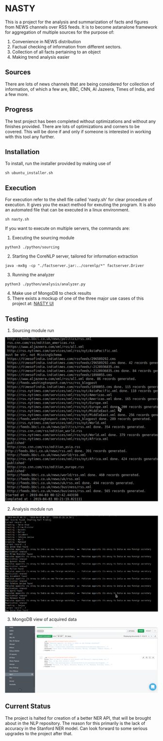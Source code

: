 # NASTY

This is a project for the analysis and summarization of facts and figures from NEWS channels over RSS feeds. 
It is to become astanalone framework for aggregation of multiple sources for the purpose of:

1. Convenience in NEWS distribution
2. Factual checking of information from different sectors.
3. Collection of all facts pertaining to an object
4. Making trend analysis easier

## Sources

There are lots of news channels that are being considered for collection of information, of which a few are, BBC, CNN, Al Jazeera, Times of India, and a few more.

## Progress

The test project has been completed without optimizations and without any finishes provided. There are lots of optimizations and corners to be covered. This will be done if and only if someone is interested in working with this tool any further.

## Installation

To install, run the installer provided by making use of 
```shell
sh ubuntu_installer.sh
```

## Execution

For execution refer to the shell file called 'nasty.sh' for clear procedure of execution. It gives you the exact method for exeuting the program. It is also an automated file that can be executed in a linux environment.

```shell
sh nasty.sh
```

If you want to execute on multiple servers, the commands are:
1. Executing the sourcing module
```shell
python3 ./python/sourcing
```
2. Starting the CoreNLP server, tailored for information extraction
```shell
java -mx8g -cp "./factserver.jar:../corenlp/*" factserver.Driver
```
3. Running the analyzer
```shell
python3 ./python/analysis/analyzer.py
```
4. Make use of MongoDB to check results
5. There exists a mockup of one of the three major use cases of this project at: [NASTY UI](https://github.com/supratikchatterjee16/nastyui)

## Testing

1. Sourcing module run

![Image for sourcing test](working/sourcing_rss.png?raw=True "Sourcing module run")

2. Analysis module run

![Image for analysis test](working/analysis.png?raw=True "Analysis module run")

3. MongoDB view of acquired data

![Image of MongoDB compass displaying entities](working/entities.png?raw=True "MongoDB Compass showing the data")

## Current Status
The project is halted for creation of a better NER API, that will be brought about in the NLP repository.
The reason for this primarily is the lack of accuracy in the Stanford NER model. Can look forward to some serious upgrades to the project after that.
